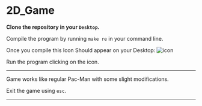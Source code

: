 # 2D_Game

**Clone the repository in your `Desktop`.**

Compile the program by running `make re` in your command line.

Once you compile this Icon Should appear on your Desktop:
![icon](https://github.com/adgianv/2D_Game/assets/137940937/99df5064-4f05-4a83-b41d-b2e09227aad6)

Run the program clicking on the icon.

---
Game works like regular Pac-Man with some slight modifications.

Exit the game using `esc`.

---

